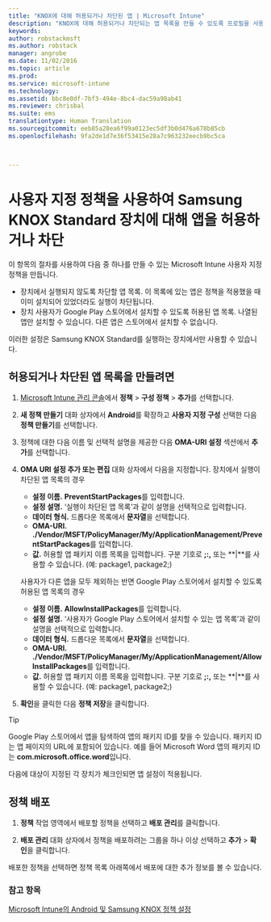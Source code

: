 ```yaml
---
title: "KNOX에 대해 허용되거나 차단된 앱 | Microsoft Intune"
description: "KNOX에 대해 허용되거나 차단되는 앱 목록을 만들 수 있도록 프로필을 사용자 지정합니다."
keywords: 
author: robstackmsft
ms.author: robstack
manager: angrobe
ms.date: 11/02/2016
ms.topic: article
ms.prod: 
ms.service: microsoft-intune
ms.technology: 
ms.assetid: bbc8e0df-7bf3-494e-8bc4-dac59a98ab41
ms.reviewer: chrisbal
ms.suite: ems
translationtype: Human Translation
ms.sourcegitcommit: eeb85a28ea6f99a0123ec5df3b0d476a678b85cb
ms.openlocfilehash: 9fa2de1d7e36f53415e28a7c963232eecb9bc5ca



---
```

# <a name="use-custom-policies-to-allow-and-block-apps-for-samsung-knox-standard-devices"></a>사용자 지정 정책을 사용하여 Samsung KNOX Standard 장치에 대해 앱을 허용하거나 차단

이 항목의 절차를 사용하여 다음 중 하나를 만들 수 있는 Microsoft Intune 사용자 지정 정책을 만듭니다.

- 장치에서 실행되지 않도록 차단할 앱 목록. 이 목록에 있는 앱은 정책을 적용했을 때 이미 설치되어 있었더라도 실행이 차단됩니다.
- 장치 사용자가 Google Play 스토어에서 설치할 수 있도록 허용된 앱 목록. 나열된 앱만 설치할 수 있습니다. 다른 앱은 스토어에서 설치할 수 없습니다.

이러한 설정은 Samsung KNOX Standard를 실행하는 장치에서만 사용할 수 있습니다.

## <a name="to-create-an-allowed-or-blocked-app-list"></a>허용되거나 차단된 앱 목록을 만들려면

1. [Microsoft Intune 관리 콘솔](https://manage.microsoft.com/)에서 **정책** &gt; **구성 정책** &gt; **추가**를 선택합니다.
2. **새 정책 만들기** 대화 상자에서 **Android**를 확장하고 **사용자 지정 구성** 선택한 다음 **정책 만들기**를 선택합니다.
3. 정책에 대한 다음 이름 및 선택적 설명을 제공한 다음 **OMA-URI 설정** 섹션에서 **추가**를 선택합니다.
4. **OMA URI 설정 추가 또는 편집** 대화 상자에서 다음을 지정합니다. 장치에서 실행이 차단된 앱 목록의 경우
    
    - **설정 이름.** **PreventStartPackages**를 입력합니다.
    - **설정 설명.** ‘실행이 차단된 앱 목록’과 같이 설명을 선택적으로 입력합니다.
    -   **데이터 형식.** 드롭다운 목록에서 **문자열**을 선택합니다.
    -   **OMA-URI.** **./Vendor/MSFT/PolicyManager/My/ApplicationManagement/PreventStartPackages**를 입력합니다.
    -   **값.** 허용할 앱 패키지 이름 목록을 입력합니다. 구분 기호로 **;:,** 또는 **|**를 사용할 수 있습니다. (예: package1, package2;)

    사용자가 다른 앱을 모두 제외하는 반면 Google Play 스토어에서 설치할 수 있도록 허용된 앱 목록의 경우

    - **설정 이름.** **AllowInstallPackages**를 입력합니다.
    - **설정 설명.** ‘사용자가 Google Play 스토어에서 설치할 수 있는 앱 목록’과 같이 설명을 선택적으로 입력합니다.
    - **데이터 형식.** 드롭다운 목록에서 **문자열**을 선택합니다.
    - **OMA-URI.** **./Vendor/MSFT/PolicyManager/My/ApplicationManagement/AllowInstallPackages**를 입력합니다.
    - **값.** 허용할 앱 패키지 이름 목록을 입력합니다. 구분 기호로 **;:,** 또는 **|**를 사용할 수 있습니다. (예: package1, package2;)

4. **확인**을 클릭한 다음 **정책 저장**을 클릭합니다. 

>[!TIP]
> Google Play 스토어에서 앱을 탐색하여 앱의 패키지 ID를 찾을 수 있습니다. 패키지 ID는 앱 페이지의 URL에 포함되어 있습니다. 예를 들어 Microsoft Word 앱의 패키지 ID는 **com.microsoft.office.word**입니다.

다음에 대상이 지정된 각 장치가 체크인되면 앱 설정이 적용됩니다.


## <a name="deploy-the-policy"></a>정책 배포

1.   **정책** 작업 영역에서 배포할 정책을 선택하고 **배포 관리**를 클릭합니다.

2.  **배포 관리** 대화 상자에서 정책을 배포하려는 그룹을 하나 이상 선택하고 **추가** &gt; **확인**을 클릭합니다.

 
배포한 정책을 선택하면 정책 목록 아래쪽에서 배포에 대한 추가 정보를 볼 수 있습니다.

### <a name="see-also"></a>참고 항목
[Microsoft Intune의 Android 및 Samsung KNOX 정책 설정](android-policy-settings-in-microsoft-intune.md)



<!--HONumber=Nov16_HO1-->


